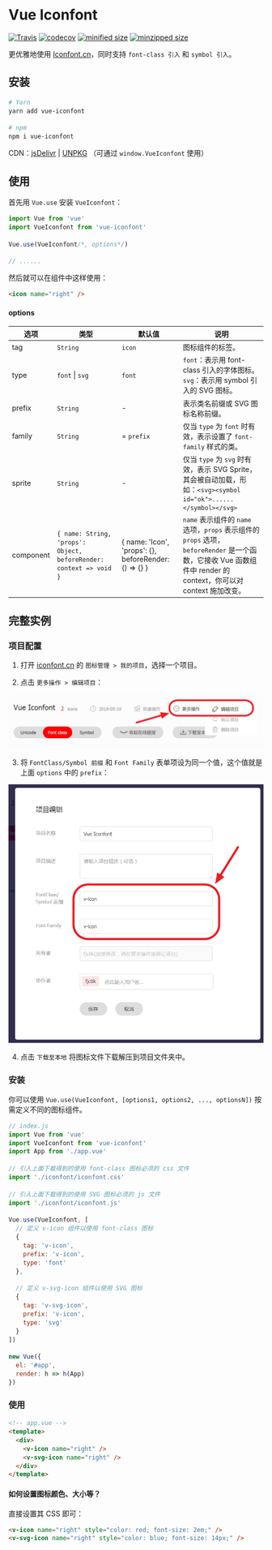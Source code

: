 # Vue Iconfont

[![Travis](https://travis-ci.org/fjc0k/vue-iconfont.svg?branch=master)](https://travis-ci.org/fjc0k/vue-iconfont)
[![codecov](https://codecov.io/gh/fjc0k/vue-iconfont/branch/master/graph/badge.svg)](https://codecov.io/gh/fjc0k/vue-iconfont)
[![minified size](https://img.shields.io/badge/minified%20size-3.12%20KB-blue.svg?MIN)](https://github.com/fjc0k/vue-iconfont/blob/master/dist/vue-iconfont.min.js)
[![minzipped size](https://img.shields.io/badge/minzipped%20size-1.52%20KB-blue.svg?MZIP)](https://github.com/fjc0k/vue-iconfont/blob/master/dist/vue-iconfont.min.js)

更优雅地使用 [Iconfont.cn](http://iconfont.cn)，同时支持 `font-class 引入` 和 `symbol 引入`。

## 安装

```bash
# Yarn
yarn add vue-iconfont

# npm
npm i vue-iconfont
```

CDN：[jsDelivr](//www.jsdelivr.com/package/npm/vue-iconfont) | [UNPKG](//unpkg.com/vue-iconfont/) （可通过 `window.VueIconfont` 使用）

## 使用

首先用 `Vue.use` 安装 `VueIconfont`：

```js
import Vue from 'vue'
import VueIconfont from 'vue-iconfont'

Vue.use(VueIconfont/*, options*/)

// ......
```

然后就可以在组件中这样使用：

```html
<icon name="right" />
```

#### options

选项   | 类型                | 默认值     | 说明
-------|---------------------|------------|------------------------------------------------------------------------------------
tag    | `String`            | `icon`     | 图标组件的标签。
type   | `font` &#124; `svg` | `font`     | `font`：表示用 font-class 引入的字体图标。<br />`svg`：表示用 symbol 引入的 SVG 图标。
prefix | `String`            | -     | 表示类名前缀或 SVG 图标名称前缀。
family | `String`            | = `prefix` | 仅当 `type` 为 `font` 时有效，表示设置了 `font-family` 样式的类。
sprite   | `String`            | -       | 仅当 `type` 为 `svg` 时有效，表示 SVG Sprite，其会被自动加载，形如：`<svg><symbol id="ok">......</symbol></svg>`
component | `{ name: String, 'props': Object, beforeRender: context => void }` | { name: 'Icon', 'props': {}, beforeRender: () => {} } | `name` 表示组件的 `name` 选项，`props` 表示组件的 `props` 选项，`beforeRender` 是一个函数，它接收 Vue 函数组件中 render 的 context，你可以对 context 施加改变。

## 完整实例

### 项目配置

1. 打开 [iconfont.cn](http://iconfont.cn) 的 `图标管理 > 我的项目`，选择一个项目。

2. 点击 `更多操作 > 编辑项目`：

![](images/2018-05-10-23-39-43.png)

3. 将 `FontClass/Symbol 前缀` 和 `Font Family` 表单项设为同一个值，这个值就是上面 `options` 中的 `prefix`：

![](images/2018-05-10-23-41-50.png)

4. 点击 `下载至本地` 将图标文件下载解压到项目文件夹中。

### 安装

你可以使用 `Vue.use(VueIconfont, [options1, options2, ..., optionsN])` 按需定义不同的图标组件。

```js
// index.js
import Vue from 'vue'
import VueIconfont from 'vue-iconfont'
import App from './app.vue'

// 引入上面下载得到的使用 font-class 图标必须的 css 文件
import './iconfont/iconfont.css'

// 引入上面下载得到的使用 SVG 图标必须的 js 文件
import './iconfont/iconfont.js'

Vue.use(VueIconfont, [
  // 定义 v-icon 组件以使用 font-class 图标
  {
    tag: 'v-icon',
    prefix: 'v-icon',
    type: 'font'
  },

  // 定义 v-svg-icon 组件以使用 SVG 图标
  {
    tag: 'v-svg-icon',
    prefix: 'v-icon',
    type: 'svg'
  }
])

new Vue({
  el: '#app',
  render: h => h(App)
})
```

### 使用

```html
<!-- app.vue -->
<template>
  <div>
    <v-icon name="right" />
    <v-svg-icon name="right" />
  </div>
</template>
```

#### 如何设置图标颜色、大小等？

直接设置其 CSS 即可：

```html
<v-icon name="right" style="color: red; font-size: 2em;" />
<v-svg-icon name="right" style="color: blue; font-size: 14px;" />
```
